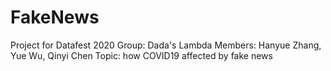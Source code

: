# FakeNews
Project for Datafest 2020
Group: Dada's Lambda
Members: Hanyue Zhang, Yue Wu, Qinyi Chen
Topic: how COVID19 affected by fake news

